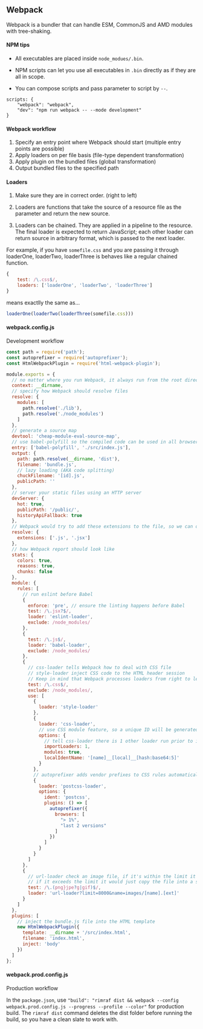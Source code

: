 ## Webpack

Webpack is a bundler that can handle ESM, CommonJS and AMD modules with tree-shaking.

#### NPM tips

- All executables are placed inside `node_modues/.bin`.

- NPM scripts can let you use all executables in `.bin` directly as if they are all in scope. 

- You can compose scripts and pass parameter to script by `--`.

```
scripts: {
    "webpack": "webpack",
    "dev": "npm run webpack -- --mode development"
}
```

#### Webpack workflow

1. Specify an entry point where Webpack should start (multiple entry points are possible)
2. Apply loaders on per file basis (file-type dependent transformation)
3. Apply plugin on the bundled files (global transformation)
4. Output bundled files to the specified path

#### Loaders

1. Make sure they are in correct order. (right to left)

2. Loaders are functions that take the source of a resource file as the parameter and return the new source.

3. Loaders can be chained. They are applied in a pipeline to the resource. The final loader is expected to return JavaScript; each other loader can return source in arbitrary format, which is passed to the next loader.

For example, if you have `somefile.css` and you are passing it through loaderOne, loaderTwo, loaderThree is behaves like a regular chained function.

```js
{
    test: /\.css$/,
    loaders: ['loaderOne', 'loaderTwo', 'loaderThree']
}
```

means exactlly the same as...

```js
loaderOne(loaderTwo(loaderThree(somefile.css)))
```

#### webpack.config.js

Development workflow

```js
const path = require('path');
const autoprefixer = require('autoprefixer');
const HtmlWebpackPlugin = require('html-webpack-plugin');

module.exports = {
  // no matter where you run Webpack, it always run from the root directory
  context: __dirname,
  // specify how Webpack should resolve files
  resolve: {
    modules: [
      path.resolve('./lib'),
      path.resolve('./node_modules')
    ]
  },
  // generate a source map
  devtool: 'cheap-module-eval-source-map',
  // use babel-polyfill so the compiled code can be used in all browsers
  entry: ['babel-polyfill', './src/index.js'],
  output: {
    path: path.resolve(__dirname, 'dist'),
    filename: 'bundle.js',
    // lazy loading (AKA code splitting)
    chuckFilename: '[id].js',
    publicPath: ''
  },
  // server your static files using an HTTP server
  devServer: {
    hot: true,
    publicPath: '/public/',
    historyApiFallback: true
  },  
  // Webpack would try to add these extensions to the file, so we can omit file extensions during import
  resolve: {
    extensions: ['.js', '.jsx']
  },
  // how Webpack report should look like
  stats: {
    colors: true,
    reasons: true,
    chunks: false
  },  
  module: {
    rules: [
      // run eslint before Babel
      {
        enforce: 'pre', // ensure the linting happens before Babel
        test: /\.jsx?$/,
        loader: 'eslint-loader',
        exclude: /node_modules/
      },    
      {
        test: /\.js$/,
        loader: 'babel-loader',
        exclude: /node_modules/
      },
      {
        // css-loader tells Webpack how to deal with CSS file
        // style-loader inject CSS code to the HTML header session
        // Keep in mind that Webpack processes loaders from right to left
        test: /\.css$/,
        exclude: /node_modules/,
        use: [
          { 
            loader: 'style-loader'
          },
          { 
            loader: 'css-loader', 
            // use CSS module feature, so a unique ID will be generated for each style
            options: {
              // tell css-loader there is 1 other loader run prior to it
              importLoaders: 1,
              modules: true,
              localIdentName: '[name]__[local]__[hash:base64:5]'
            }
          },
          // autoprefixer adds vendor prefixes to CSS rules automatically
          {
            loader: 'postcss-loader',
            options: {
              ident: 'postcss',
              plugins: () => [
                autoprefixer({
                  browsers: [
                    "> 1%",
                    "last 2 versions"
                  ]
                })
              ]
            }
          }
        ]
      },
      {
        // url-loader check an image file, if it's within the limit it would place them in the code
        // if it exceeds the limit it would just copy the file into a specified folder
        test: /\.(png}jpe?g|gif)$/,
        loader: 'url-loader?limit=8000&name=images/[name].[ext]'
      }
    ]
  },
  plugins: [
    // inject the bundle.js file into the HTML template
    new HtmlWebpackPlugin({
      template: __dirname + '/src/index.html',
      filename: 'index.html',
      inject: 'body'
    })
  ]
};
```

#### webpack.prod.config.js

Production workflow

In the `package.json`, use `"build": "rimraf dist && webpack --config webpack.prod.config.js --progress --profile --color"` for production build. The `rimraf dist` command deletes the dist folder before running the build, so you have a clean slate to work with.

